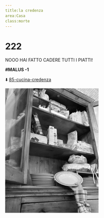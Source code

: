 ```yaml
---
title:la credenza
area:Casa
class:morte
---
```

# 222
NOOO HAI FATTO CADERE TUTTI I PIATTI!

**#MALUS -1**

⬇️ [85-cucina-credenza](85-cucina-credenza.md)

![foto_82](../_assets/preview/foto_82.jpg)